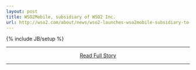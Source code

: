 ```yaml
---
layout: post
title: WSO2Mobile, subsidiary of WSO2 Inc.
url: http://wso2.com/about/news/wso2-launches-wso2mobile-subsidiary-to-focus-on-enterprise-mobile-applications-and-device-management/
---
```

{% include JB/setup %}<p></p>
<hr /><p align='center'><a href="http://wso2.com/about/news/wso2-launches-wso2mobile-subsidiary-to-focus-on-enterprise-mobile-applications-and-device-management/" style='padding:15px;'>Read Full Story</a></p><hr />
